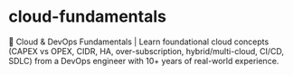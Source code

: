 # cloud-fundamentals
📘 Cloud &amp; DevOps Fundamentals | Learn foundational cloud concepts (CAPEX vs OPEX, CIDR, HA, over-subscription, hybrid/multi-cloud, CI/CD, SDLC) from a DevOps engineer with 10+ years of real-world experience.
